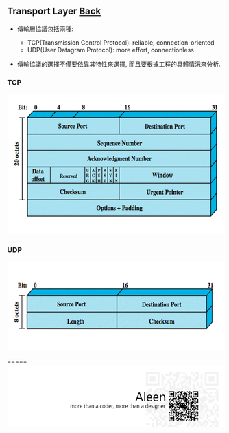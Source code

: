 ## Transport Layer	[Back](./../Network.md)
- 傳輸層協議包括兩種:
	- TCP(Transmission Control Protocol): reliable, connection-oriented
	- UDP(User Datagram Protocol): more effort, connectionless

- 傳輸協議的選擇不僅要依靠其特性來選擇, 而且要根據工程的具體情況來分析.


### TCP
<img src="./tcp_header.gif">

### UDP
<img src="./udp_header.gif">

=====
<a href="http://aleen42.github.io/" target="_blank" ><img src="./../../pic/tail.gif"></a>
